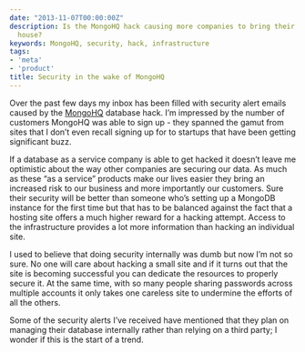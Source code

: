 ```yaml
---
date: "2013-11-07T00:00:00Z"
description: Is the MongoHQ hack causing more companies to bring their security in
  house?
keywords: MongoHQ, security, hack, infrastructure
tags:
- 'meta'
- 'product'
title: Security in the wake of MongoHQ
---
```


Over the past few days my inbox has been filled with security alert emails caused by the <a href="https://www.mongohq.com/home" target="_blank">MongoHQ</a> database hack. I’m impressed by the number of customers MongoHQ was able to sign up - they spanned the gamut from sites that I don’t even recall signing up for to startups that have been getting significant buzz.

If a database as a service company is able to get hacked it doesn’t leave me optimistic about the way other companies are securing our data. As much as these “as a service” products make our lives easier they bring an increased risk to our business and more importantly our customers. Sure their security will be better than someone who’s setting up a MongoDB instance for the first time but that has to be balanced against the fact that a hosting site offers a much higher reward for a hacking attempt. Access to the infrastructure provides a lot more information than hacking an individual site.

I used to believe that doing security internally was dumb but now I’m not so sure. No one will care about hacking a small site and if it turns out that the site is becoming successful you can dedicate the resources to properly secure it. At the same time, with so many people sharing passwords across multiple accounts it only takes one careless site to undermine the efforts of all the others.

Some of the security alerts I’ve received have mentioned that they plan on managing their database internally rather than relying on a third party; I wonder if this is the start of a trend.
